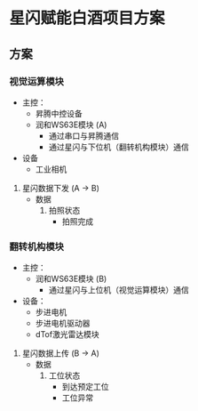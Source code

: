 # 星闪赋能白酒项目方案

## 方案

### 视觉运算模块
- 主控：
    - 昇腾中控设备
    - 润和WS63E模块 (A)
        - 通过串口与昇腾通信
        - 通过星闪与下位机（翻转机构模块）通信
- 设备
    - 工业相机
1. 星闪数据下发 (A -> B)
    - 数据
        1. 拍照状态
            - 拍照完成

### 翻转机构模块
- 主控：
    - 润和WS63E模块 (B)
       - 通过星闪与上位机（视觉运算模块）通信
- 设备：
    - 步进电机
    - 步进电机驱动器
    - dTof激光雷达模块
1. 星闪数据上传 (B -> A)
    - 数据
        1. 工位状态
            - 到达预定工位
            - 工位异常


